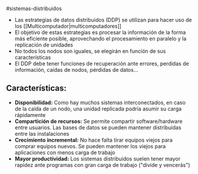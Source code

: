 #sistemas-distribuidos 

- Las estrategias de datos distribuidos (DDP) se utilizan para hacer uso de los [[Multicomputador|multicomputadores]]
- El objetivo de estas estrategias es procesar la información de la forma más eficiente posible, aprovechando el procesamiento en paralelo y la replicación de unidades
- No todos los nodos son iguales, se elegirán en función de sus características
- El DDP debe tener funciones de recuperación ante errores, perdidas de información, caídas de nodos, pérdidas de datos...

## Características:

- **Disponibilidad:** Como hay muchos sistemas interconectados, en caso de la caída de un nodo, una unidad replicada podría asumir su carga rápidamente
- **Compartición de recursos:** Se permite compartir software/hardware entre usuarios. Las bases de datos se pueden mantener distribuidas entre las instalaciones
- **Crecimiento incremental:** No hace falta tirar equipos viejos para comprar equipos nuevos. Se pueden mantener los viejos para aplicaciones con menos carga de trabajo
- **Mayor productividad:** Los sistemas distribuidos suelen tener mayor rapidez ante programas con gran carga de trabajo ("divide y vencerás")